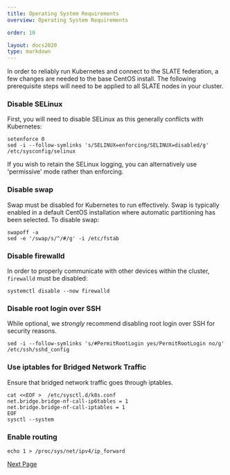 ```yaml
---
title: Operating System Requirements
overview: Operating System Requirements

order: 10  

layout: docs2020
type: markdown
---
```


In order to reliably run Kubernetes and connect to the SLATE federation, a few changes are needed to the base CentOS install. The following prerequisite steps will need to be applied to all SLATE nodes in your cluster. 

### Disable SELinux
First, you will need to disable SELinux as this generally conflicts with Kubernetes:

```
setenforce 0
sed -i --follow-symlinks 's/SELINUX=enforcing/SELINUX=disabled/g' /etc/sysconfig/selinux
```

If you wish to retain the SELinux logging, you can alternatively use 'permissive' mode rather than enforcing.

### Disable swap
Swap must be disabled for Kubernetes to run effectively. Swap is typically enabled in a default CentOS installation where automatic partitioning has been selected. To disable swap:

```
swapoff -a
sed -e '/swap/s/^/#/g' -i /etc/fstab
```

### Disable firewalld
In order to properly communicate with other devices within the cluster, `firewalld` must be disabled:

```
systemctl disable --now firewalld
```

### Disable root login over SSH
While optional, we *strongly* recommend disabling root login over SSH for security reasons.

```
sed -i --follow-symlinks 's/#PermitRootLogin yes/PermitRootLogin no/g' /etc/ssh/sshd_config
```

### Use iptables for Bridged Network Traffic
Ensure that bridged network traffic goes through iptables.

```
cat <<EOF >  /etc/sysctl.d/k8s.conf
net.bridge.bridge-nf-call-ip6tables = 1
net.bridge.bridge-nf-call-iptables = 1
EOF
sysctl --system
```

### Enable routing

```
echo 1 > /proc/sys/net/ipv4/ip_forward
```

<a href="/docs/cluster/manual/containerd.html">Next Page</a>